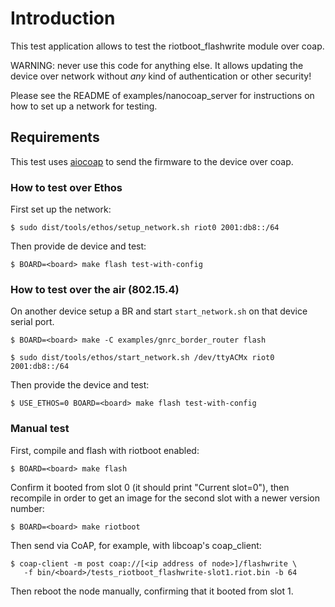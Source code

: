 # Introduction

This test application allows to test the riotboot_flashwrite module over coap.

WARNING: never use this code for anything else. It allows updating the device
over network without *any* kind of authentication or other security!

Please see the README of examples/nanocoap_server for instructions on how to
set up a network for testing.

## Requirements

This test uses [aiocoap](https://pypi.org/project/aiocoap/) to send the firmware to the device over coap.

### How to test over Ethos

First set up the network:

    $ sudo dist/tools/ethos/setup_network.sh riot0 2001:db8::/64

Then provide de device and test:

    $ BOARD=<board> make flash test-with-config

### How to test over the air (802.15.4)

On another device setup a BR and start `start_network.sh` on that device serial
port.

    $ BOARD=<board> make -C examples/gnrc_border_router flash

    $ sudo dist/tools/ethos/start_network.sh /dev/ttyACMx riot0 2001:db8::/64

Then provide the device and test:

    $ USE_ETHOS=0 BOARD=<board> make flash test-with-config

### Manual test

First, compile and flash with riotboot enabled:

    $ BOARD=<board> make flash

Confirm it booted from slot 0 (it should print "Current slot=0"), then
recompile in order to get an image for the second slot with a newer version
number:

    $ BOARD=<board> make riotboot

Then send via CoAP, for example, with libcoap's coap_client:

    $ coap-client -m post coap://[<ip address of node>]/flashwrite \
       -f bin/<board>/tests_riotboot_flashwrite-slot1.riot.bin -b 64

Then reboot the node manually, confirming that it booted from slot 1.
